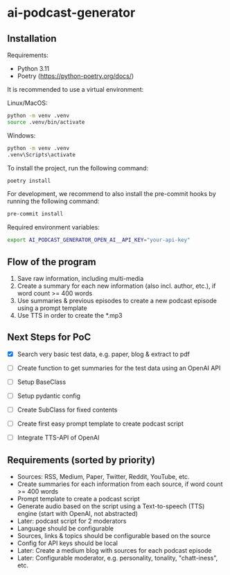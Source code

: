 # ai-podcast-generator


## Installation

Requirements:
- Python 3.11
- Poetry (https://python-poetry.org/docs/)

It is recommended to use a virtual environment:

Linux/MacOS:
```bash 
python -m venv .venv
source .venv/bin/activate
```

Windows:
```bash
python -m venv .venv
.venv\Scripts\activate
```

To install the project, run the following command:

```bash
poetry install
```

For development, we recommend to also install the pre-commit hooks by running the following command:

```bash
pre-commit install
```

Required environment variables:

```bash
export AI_PODCAST_GENERATOR_OPEN_AI__API_KEY="your-api-key"
```


## Flow of the program
1. Save raw information, including multi-media
2. Create a summary for each new information (also incl. author, etc.), if word count >= 400 words
3. Use summaries & previous episodes to create a new podcast episode using a prompt template
4. Use TTS in order to create the *.mp3


## Next Steps for PoC
- [x] Search very basic test data, e.g. paper, blog & extract to pdf
- [ ] Create function to get summaries for the test data using an OpenAI API
- [ ] Setup BaseClass
- [ ] Setup pydantic config
- [ ] Create SubClass for fixed contents
- [ ] Create first easy prompt template to create podcast script
- [ ] Integrate TTS-API of OpenAI


## Requirements (sorted by priority)
- Sources: RSS, Medium, Paper, Twitter, Reddit, YouTube, etc.
- Create summaries for each information from each source, if word count >= 400 words
- Prompt template to create a podcast script
- Generate audio based on the script using a Text-to-speech (TTS) engine (start with OpenAI, not abstracted)
- Later: podcast script for 2 moderators
- Language should be configurable
- Sources, links & topics should be configurable based on the source
- Config for API keys should be local
- Later: Create a medium blog with sources for each podcast episode
- Later: Configurable moderator, e.g. personality, tonality, "chatt-iness", etc.
